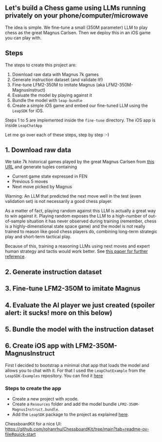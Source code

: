 ## Let's build a Chess game using LLMs running privately on your phone/computer/microwave

The idea is simple.
We fine-tune a small (350M parameter) LLM to play chess as the great Magnus Carlsen.
Then we deploy this in an iOS game you can play with.

## Steps

The steps to create this project are:

1. Download raw data with Magnus 7k games
2. Generate instruction dataset (and validate it!)
3. Fine-tune LFM2-350M to imitate Magnus (aka LFM2-350M-MagnusInstruct)
4. Evaluate the model by playing against it
5. Bundle the model with `leap-bundle`
6. Create a simple iOS game and embed our fine-tuned LLM using the `LeapSDK` for iOS.

Steps 1 to 5 are implemented inside the `fine-tune` directory.
The iOS app is inside `LeapChatApp`

Let me go over each of these steps, step by step :-)


## 1. Download raw data

We take 7k historical games played by the great Magnus Carlsen from [this URL](https://www.pgnmentor.com/files.html#players) and generate tuples containing

- Current game state expressed in FEN
- Previous 5 moves
- Next move picked by Magnus

Warning:
An LLM that predicted the next move well in the test (even validation set) is not necessarily
a good chess player.

As a matter of fact, playing random against this LLM is actually a great way to win against it.
Playing random exposes the LLM to a high-number of out-of-sample situation it has never observed during training (remember, chess is a highly-dimenstional state space game) and the model is not really trained
to reason like good chess players do, combining long-term strategic play and short-term tactical play.

Because of this, training a reasoning LLMs using next moves and expert human strategy and tactis
would work better. See [this paper for further reference](https://arxiv.org/html/2411.06655v2).

## 2. Generate instruction dataset

## 3. Fine-tune LFM2-350M to imitate Magnus

## 4. Evaluate the AI player we just created (spoiler alert: it sucks! more on this below)

## 5. Bundle the model with the instruction dataset

## 6. Create iOS app with LFM2-350M-MagnusInstruct

First I decided to bootstrap a minimal chat app that loads the model and allows you to chat with it.
For that I used the `LeapChatExample` from the `LeapSDK-Examples` repository.
You can find it [here](https://leap.liquid.ai/docs/edge-sdk/ios/ios-quick-start-guide#complete-example)

### Steps to create the app

- Create a new project with xcode.
- Create a `Resources` folder and add the model bundle `LFM2-350M-MagnusInstruct.bundle`.
- Add the `LeapSDK` package to the project as explained [here](LFM2-350M-MagnusInstruct).


ChessboardKit for a nice UI:
https://github.com/rohanrhu/ChessboardKit/tree/main?tab=readme-ov-file#quick-start
